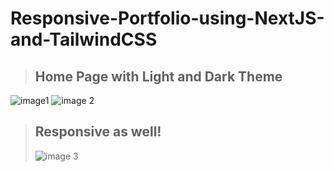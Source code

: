 # Responsive-Portfolio-using-NextJS-and-TailwindCSS
> ## Home Page with Light and Dark Theme

![image1](https://github.com/YashBarot03/Yash-tailwindcss-and-nextjs-portfolio/assets/71186469/d769f342-f1ab-4764-9c0c-daf6517d3f83)
![image 2](https://github.com/YashBarot03/Yash-tailwindcss-and-nextjs-portfolio/assets/71186469/ba26069a-5c3c-453a-9f92-363b29c3be5b)


> ## Responsive as well!
> ![image 3](https://github.com/YashBarot03/Yash-tailwindcss-and-nextjs-portfolio/assets/71186469/810c1f76-c49a-4dc5-be4d-308ffe87048b)




